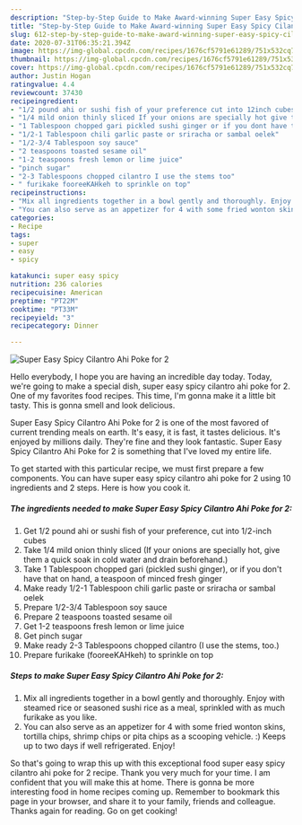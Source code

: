 ```yaml
---
description: "Step-by-Step Guide to Make Award-winning Super Easy Spicy Cilantro Ahi Poke for 2"
title: "Step-by-Step Guide to Make Award-winning Super Easy Spicy Cilantro Ahi Poke for 2"
slug: 612-step-by-step-guide-to-make-award-winning-super-easy-spicy-cilantro-ahi-poke-for-2
date: 2020-07-31T06:35:21.394Z
image: https://img-global.cpcdn.com/recipes/1676cf5791e61289/751x532cq70/super-easy-spicy-cilantro-ahi-poke-for-2-recipe-main-photo.jpg
thumbnail: https://img-global.cpcdn.com/recipes/1676cf5791e61289/751x532cq70/super-easy-spicy-cilantro-ahi-poke-for-2-recipe-main-photo.jpg
cover: https://img-global.cpcdn.com/recipes/1676cf5791e61289/751x532cq70/super-easy-spicy-cilantro-ahi-poke-for-2-recipe-main-photo.jpg
author: Justin Hogan
ratingvalue: 4.4
reviewcount: 37430
recipeingredient:
- "1/2 pound ahi or sushi fish of your preference cut into 12inch cubes"
- "1/4 mild onion thinly sliced If your onions are specially hot give them a quick soak in cold water and drain beforehand"
- "1 Tablespoon chopped gari pickled sushi ginger or if you dont have that on hand a teaspoon of minced fresh ginger"
- "1/2-1 Tablespoon chili garlic paste or sriracha or sambal oelek"
- "1/2-3/4 Tablespoon soy sauce"
- "2 teaspoons toasted sesame oil"
- "1-2 teaspoons fresh lemon or lime juice"
- "pinch sugar"
- "2-3 Tablespoons chopped cilantro I use the stems too"
- " furikake fooreeKAHkeh to sprinkle on top"
recipeinstructions:
- "Mix all ingredients together in a bowl gently and thoroughly. Enjoy with steamed rice or seasoned sushi rice as a meal, sprinkled with as much furikake as you like."
- "You can also serve as an appetizer for 4 with some fried wonton skins, tortilla chips, shrimp chips or pita chips as a scooping vehicle. :) Keeps up to two days if well refrigerated. Enjoy!"
categories:
- Recipe
tags:
- super
- easy
- spicy

katakunci: super easy spicy 
nutrition: 236 calories
recipecuisine: American
preptime: "PT22M"
cooktime: "PT33M"
recipeyield: "3"
recipecategory: Dinner

---
```



![Super Easy Spicy Cilantro Ahi Poke for 2](https://img-global.cpcdn.com/recipes/1676cf5791e61289/751x532cq70/super-easy-spicy-cilantro-ahi-poke-for-2-recipe-main-photo.jpg)

Hello everybody, I hope you are having an incredible day today. Today, we're going to make a special dish, super easy spicy cilantro ahi poke for 2. One of my favorites food recipes. This time, I'm gonna make it a little bit tasty. This is gonna smell and look delicious.

Super Easy Spicy Cilantro Ahi Poke for 2 is one of the most favored of current trending meals on earth. It's easy, it is fast, it tastes delicious. It's enjoyed by millions daily. They're fine and they look fantastic. Super Easy Spicy Cilantro Ahi Poke for 2 is something that I've loved my entire life.




To get started with this particular recipe, we must first prepare a few components. You can have super easy spicy cilantro ahi poke for 2 using 10 ingredients and 2 steps. Here is how you cook it.

<!--inarticleads1-->

##### The ingredients needed to make Super Easy Spicy Cilantro Ahi Poke for 2:

1. Get 1/2 pound ahi or sushi fish of your preference, cut into 1/2-inch cubes
1. Take 1/4 mild onion thinly sliced (If your onions are specially hot, give them a quick soak in cold water and drain beforehand.)
1. Take 1 Tablespoon chopped gari (pickled sushi ginger), or if you don&#39;t have that on hand, a teaspoon of minced fresh ginger
1. Make ready 1/2-1 Tablespoon chili garlic paste or sriracha or sambal oelek
1. Prepare 1/2-3/4 Tablespoon soy sauce
1. Prepare 2 teaspoons toasted sesame oil
1. Get 1-2 teaspoons fresh lemon or lime juice
1. Get pinch sugar
1. Make ready 2-3 Tablespoons chopped cilantro (I use the stems, too.)
1. Prepare  furikake (fooreeKAHkeh) to sprinkle on top




<!--inarticleads2-->

##### Steps to make Super Easy Spicy Cilantro Ahi Poke for 2:

1. Mix all ingredients together in a bowl gently and thoroughly. Enjoy with steamed rice or seasoned sushi rice as a meal, sprinkled with as much furikake as you like.
1. You can also serve as an appetizer for 4 with some fried wonton skins, tortilla chips, shrimp chips or pita chips as a scooping vehicle. :) Keeps up to two days if well refrigerated. Enjoy!




So that's going to wrap this up with this exceptional food super easy spicy cilantro ahi poke for 2 recipe. Thank you very much for your time. I am confident that you will make this at home. There is gonna be more interesting food in home recipes coming up. Remember to bookmark this page in your browser, and share it to your family, friends and colleague. Thanks again for reading. Go on get cooking!
